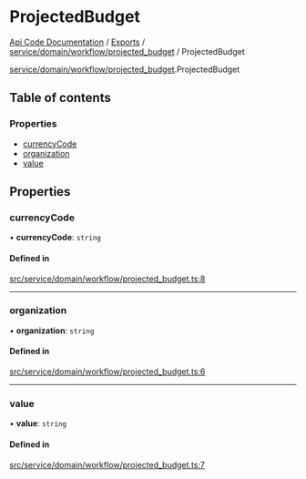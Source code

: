 # ProjectedBudget
 
[Api Code Documentation](../README.md) / [Exports](../modules.md) / [service/domain/workflow/projected\_budget](../modules/service_domain_workflow_projected_budget.md) / ProjectedBudget

[service/domain/workflow/projected\_budget](../modules/service_domain_workflow_projected_budget.md).ProjectedBudget

## Table of contents

### Properties

- [currencyCode](service_domain_workflow_projected_budget.ProjectedBudget.md#currencycode)
- [organization](service_domain_workflow_projected_budget.ProjectedBudget.md#organization)
- [value](service_domain_workflow_projected_budget.ProjectedBudget.md#value)

## Properties

### currencyCode

• **currencyCode**: `string`

#### Defined in

[src/service/domain/workflow/projected_budget.ts:8](https://github.com/openkfw/TruBudget/blob/422cbec/api/src/service/domain/workflow/projected_budget.ts#L8)

___

### organization

• **organization**: `string`

#### Defined in

[src/service/domain/workflow/projected_budget.ts:6](https://github.com/openkfw/TruBudget/blob/422cbec/api/src/service/domain/workflow/projected_budget.ts#L6)

___

### value

• **value**: `string`

#### Defined in

[src/service/domain/workflow/projected_budget.ts:7](https://github.com/openkfw/TruBudget/blob/422cbec/api/src/service/domain/workflow/projected_budget.ts#L7)
